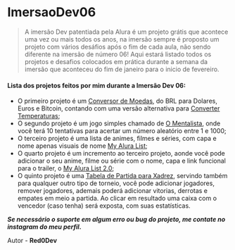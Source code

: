 
# ImersaoDev06 

> A imersão Dev patentiada pela Alura é um projeto grátis que acontece uma vez ou mais todos os anos, na imersão sempre é proposto um projeto com vários desáfios após o fim de cada aula, não sendo diferente na imersão de número 06! Aqui estará listado todos os projetos e desafios colocados em prática durante a semana da imersão que aconteceu do fim de janeiro para o inicio de fevereiro. 

#### Lista dos projetos feitos por mim durante a Imersão Dev 06:

- O primeiro projeto é um [Conversor de Moedas](imersaoDev06/conversor-de-moedas/src/index.html), do BRL para Dolares, Euros e Bitcoin, contando com uma versão alternativa para [Converter Temperaturas](imersaoDev06/conversor-de-temperatura/src/index.html);
- O segundo projeto é um jogo simples chamado de [O Mentalista](imersaoDev06/o-mentalista/src/index.html), onde você terá 10 tentativas para acertar um número aleatório entre 1 e 1000;
- O terceiro projeto é uma lista de animes, filmes e séries, com capa e nome apenas visuais de nome [My Alura List](imersaoDev06/myaluralist/src/index.html);
- O quarto projeto é um incremento ao terceiro projeto, aonde você pode adicionar o seu anime, filme ou série com o nome, capa e link funcional para o trailer, o [My Alura List 2.0](imersaoDev06/my-alura-list/src/index.html);
- O quinto projeto é uma [Tabela de Partida para Xadrez](imersaoDev06/tabeladisputa-de-xadrez/src/index.html), servindo também para qualquer outro tipo de torneio, você pode adicionar jogadores, remover jogadores, ademais poderá adicionar vitorias, derrotas e empates em meio a partida. Ao clicar em resultado uma caixa com o vencedor (caso tenha) será exposta, com suas estatísticas.


***Se necessário o suporte em algum erro ou bug do projeto, me contate no instagram do meu perfil.***

Autor - **Red0Dev**
